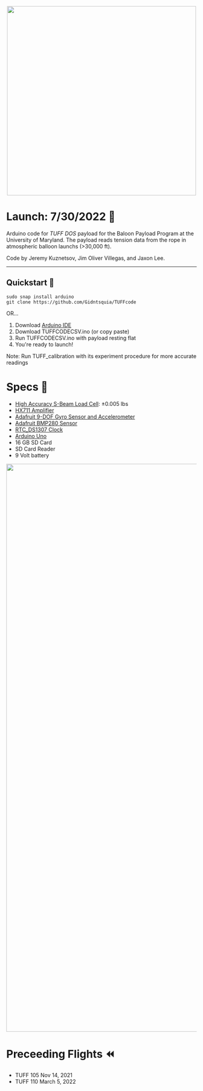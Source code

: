 <p align="center">
    <img src="https://user-images.githubusercontent.com/32310846/161163001-b1b6c3a0-91b8-45e9-89de-cac2818c7562.png"  width="500" />
</p>

# Launch: 7/30/2022 🎈
Arduino code for _TUFF DOS_ payload for the Baloon Payload Program at the University of Maryland. The payload reads tension data from the rope in atmospheric balloon launchs (>30,000 ft).

Code by Jeremy Kuznetsov, Jim Oliver Villegas, and Jaxon Lee.

-------

## Quickstart 🚀
```
sudo snap install arduino
git clone https://github.com/Gidntsquia/TUFFcode
```
OR...

1. Download [Arduino IDE](https://www.arduino.cc/en/software)
2. Download TUFFCODECSV.ino (or copy paste)
4. Run TUFFCODECSV.ino with payload resting flat
5. You're ready to launch!

Note: Run TUFF_calibration with its experiment procedure for more accurate readings

# Specs 🔌
- [High Accuracy S-Beam Load Cell](https://www.omega.com/en-us/force-strain-measurement/load-cells/lc103b/p/LC103B-25): ±0.005 lbs
- [HX711 Amplifier](https://www.amazon.com/SparkFun-Load-Cell-Amplifier-HX711/dp/B079LVMC6X/ref=sr_1_1?crid=31PAXOZCNWVAN&keywords=sparkfun+hx711&qid=1648232977&sprefix=sparkfun+hx711%2Caps%2C80&sr=8-1)
- [Adafruit 9-DOF Gyro Sensor and Accelerometer](https://www.adafruit.com/product/2472)
- [Adafruit BMP280 Sensor](https://www.adafruit.com/product/2651)
- [RTC_DS1307 Clock](https://www.adafruit.com/product/3296)
- [Arduino Uno](https://store-usa.arduino.cc/products/arduino-uno-rev3)
- 16 GB SD Card
- SD Card Reader
- 9 Volt battery

<p align="center">
    <img src="https://user-images.githubusercontent.com/32310846/188052753-d0e78f5d-4c42-4c82-abd4-9912e4d3c57b.jpg"  width="1500" />
</p>

# Preceeding Flights ⏪
- TUFF 105          Nov 14,     2021
- TUFF 110          March 5,    2022

